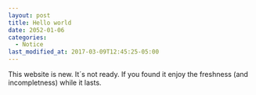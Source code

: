 ```yaml
---
layout: post
title: Hello world
date: 2052-01-06
categories:
  - Notice
last_modified_at: 2017-03-09T12:45:25-05:00
---
```

This website is new. It´s not ready. If you found it enjoy the freshness (and incompletness) while it lasts.
